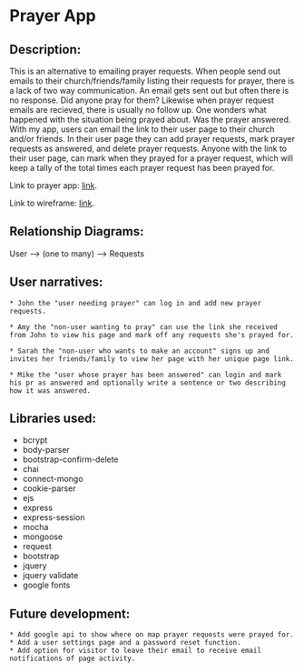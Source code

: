 Prayer App
==========

Description:
-----------

This is an alternative to emailing prayer requests.  When people send out emails to their church/friends/family listing their requests for prayer, there is a lack of two way communication.  An email gets sent out but often there is no response.  Did anyone pray for them?  Likewise when prayer request emails are recieved, there is usually no follow up.  One wonders what happened with the situation being prayed about.  Was the prayer answered.  With my app, users can email the link to their user page to their church and/or friends.  In their user page they can add prayer requests, mark prayer requests as answered, and delete prayer requests.  Anyone with the link to their user page, can mark when they prayed for a prayer request, which will keep a tally of the total times each prayer request has been prayed for.


Link to prayer app: [link](https://aqueous-journey-5377.herokuapp.com/).


Link to wireframe: [link](https://moqups.com/annieredmond1@gmail.com/zh1l51qJ).

Relationship Diagrams:
---------------------
User --> (one to many) --> Requests

User narratives:
---------------

 	* John the "user needing prayer" can log in and add new prayer requests.

	* Amy the "non-user wanting to pray" can use the link she received from John to view his page and mark off any requests she's prayed for.

	* Sarah the "non-user who wants to make an account" signs up and  invites her friends/family to view her page with her unique page link.

	* Mike the "user whose prayer has been answered" can login and mark his pr as answered and optionally write a sentence or two describing how it was answered.

Libraries used:
--------------
   * bcrypt
   * body-parser
   * bootstrap-confirm-delete
   * chai
   * connect-mongo
   * cookie-parser
   * ejs
   * express
   * express-session
   * mocha
   * mongoose
   * request
   * bootstrap
   * jquery
   * jquery validate
   * google fonts

Future development:
------------------

	* Add google api to show where on map prayer requests were prayed for.
	* Add a user settings page and a password reset function.
	* Add option for visitor to leave their email to receive email notifications of page activity.

